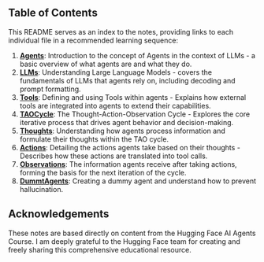 ## Table of Contents

This README serves as an index to the notes, providing links to each individual file in a recommended learning sequence:

1.  **[Agents](unit1/Agents.md)**: Introduction to the concept of Agents in the context of LLMs - a basic overview of what agents are and what they do.
2.  **[LLMs](unit1/LLMs.md)**: Understanding Large Language Models - covers the fundamentals of LLMs that agents rely on, including decoding and prompt formatting.
3.  **[Tools](unit1/Tools.md)**: Defining and using Tools within agents - Explains how external tools are integrated into agents to extend their capabilities.
4.  **[TAOCycle](unit1/TAOCycle.md)**: The Thought-Action-Observation Cycle - Explores the core iterative process that drives agent behavior and decision-making.
5.  **[Thoughts](unit1/Thoughts.md)**: Understanding how agents process information and formulate their thoughts within the TAO cycle.
6.  **[Actions](unit1/Actions.md)**: Detailing the actions agents take based on their thoughts - Describes how these actions are translated into tool calls.
7.  **[Observations](unit1/Observations.md)**: The information agents receive after taking actions, forming the basis for the next iteration of the cycle.
8.  **[DummtAgents](unit1/DummtAgents.md)**:  Creating a dummy agent and understand how to prevent hallucination.

## Acknowledgements

These notes are based directly on content from the Hugging Face AI Agents Course. I am deeply grateful to the Hugging Face team for creating and freely sharing this comprehensive educational resource.